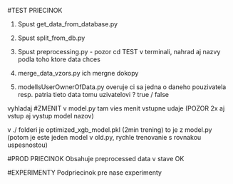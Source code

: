 #TEST PRIECINOK
1. Spust get_data_from_database.py
2. Spust split_from_db.py
3. Spust preprocessing.py - pozor cd TEST v terminali, nahrad aj nazvy podla toho ktore data chces
4. merge_data_vzors.py ich mergne dokopy 

5. modelIsUserOwnerOfData.py overuje ci sa jedna o daneho pouzivatela resp. patria tieto data tomu uzivatelovi ? true / false 

vyhladaj #ZMENIT v model.py tam vies menit vstupne udaje (POZOR 2x aj vstup aj vystup model nazov)

v ./ folderi je optimized_xgb_model.pkl (2min trening) to je z model.py (potom je este jeden model v old.py, rychle trenovanie s rovnakou uspesnostou)

#PROD PRIECINOK
Obsahuje preprocessed data v stave OK 

#EXPERIMENTY
Podpriecinok pre nase experimenty